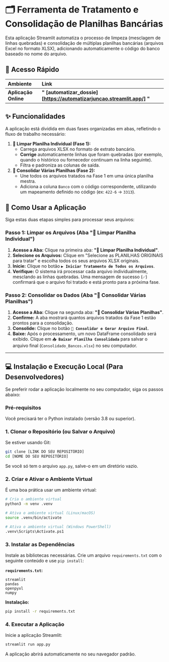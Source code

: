 # 🗂️ Ferramenta de Tratamento e Consolidação de Planilhas Bancárias

Esta aplicação Streamlit automatiza o processo de limpeza (mesclagem de linhas quebradas) e consolidação de múltiplas planilhas bancárias (arquivos Excel no formato XLSX), adicionando automaticamente o código do banco baseado no nome do arquivo.

## 🔗 Acesso Rápido

| Ambiente | Link |
| :--- | :--- |
| **Aplicação Online** | **" [automatizar_dossie][https://automatizarjuncao.streamlit.app/] "** |

## ✨ Funcionalidades

A aplicação está dividida em duas fases organizadas em abas, refletindo o fluxo de trabalho necessário:

1.  **🧹 Limpar Planilha Individual (Fase 1):**
      * Carrega arquivos XLSX no formato de extrato bancário.
      * **Corrige** automaticamente linhas que foram quebradas (por exemplo, quando o histórico ou fornecedor continuam na linha seguinte).
      * Filtra e padroniza as colunas de saída.
2.  **🧩 Consolidar Várias Planilhas (Fase 2):**
      * Une todos os arquivos tratados na Fase 1 em uma única planilha mestra.
      * Adiciona a coluna `Banco` com o código correspondente, utilizando um mapeamento definido no código (ex: `422-6` → `3313`).

## 🚀 Como Usar a Aplicação

Siga estas duas etapas simples para processar seus arquivos:

### Passo 1: Limpar os Arquivos (Aba "🧹 Limpar Planilha Individual")

1.  **Acesse a Aba:** Clique na primeira aba: **"🧹 Limpar Planilha Individual"**.
2.  **Selecione os Arquivos:** Clique em "Selecione as PLANILHAS ORIGINAIS para tratar" e escolha todos os seus arquivos XLSX originais.
3.  **Inicie:** Clique no botão **`▶️ Iniciar Tratamento de Todos os Arquivos`**.
4.  **Verifique:** O sistema irá processar cada arquivo individualmente, mesclando as linhas quebradas. Uma mensagem de sucesso (`✅`) confirmará que o arquivo foi tratado e está pronto para a próxima fase.

### Passo 2: Consolidar os Dados (Aba "🧩 Consolidar Várias Planilhas")

1.  **Acesse a Aba:** Clique na segunda aba: **"🧩 Consolidar Várias Planilhas"**.
2.  **Confirme:** A aba mostrará quantos arquivos tratados da Fase 1 estão prontos para a consolidação.
3.  **Consolide:** Clique no botão **`🚀 Consolidar e Gerar Arquivo Final`**.
4.  **Baixe:** Após o processamento, um novo DataFrame consolidado será exibido. Clique em **`📥 Baixar Planilha Consolidada`** para salvar o arquivo final (`Consolidado_Bancos.xlsx`) no seu computador.

-----

## 💻 Instalação e Execução Local (Para Desenvolvedores)

Se preferir rodar a aplicação localmente no seu computador, siga os passos abaixo:

### Pré-requisitos

Você precisará ter o Python instalado (versão 3.8 ou superior).

### 1\. Clonar o Repositório (ou Salvar o Arquivo)

Se estiver usando Git:

```bash
git clone [LINK DO SEU REPOSITÓRIO]
cd [NOME DO SEU REPOSITÓRIO]
```

Se você só tem o arquivo `app.py`, salve-o em um diretório vazio.

### 2\. Criar e Ativar o Ambiente Virtual

É uma boa prática usar um ambiente virtual:

```bash
# Cria o ambiente virtual
python3 -m venv .venv 

# Ativa o ambiente virtual (Linux/macOS)
source .venv/bin/activate

# Ativa o ambiente virtual (Windows PowerShell)
.venv\Scripts\Activate.ps1
```

### 3\. Instalar as Dependências

Instale as bibliotecas necessárias. Crie um arquivo `requirements.txt` com o seguinte conteúdo e use `pip install`:

**`requirements.txt`:**

```
streamlit
pandas
openpyxl
numpy
```

**Instalação:**

```bash
pip install -r requirements.txt
```

### 4\. Executar a Aplicação

Inicie a aplicação Streamlit:

```bash
streamlit run app.py
```

A aplicação abrirá automaticamente no seu navegador padrão.